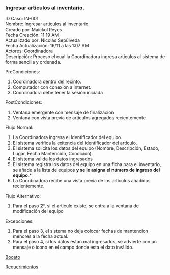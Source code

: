 ### Ingresar articulos al inventario.


ID Caso: IN-001  
Nombre: Ingresar articulos al inventario  
Creado por: Maickol Reyes  
Fecha Creación: 11:19 AM  
Actualizado por: Nicolás Sepúlveda  
Fecha Actualización: 16/11 a las 1:07 AM  
Actores: Coordinadora  
Descripción: Proceso el cual la Coordinadora ingresa articulos al sistema de forma sencilla y ordenada.  

PreCondiciones:
  1. Coordinadora dentro del recinto.
  2. Computador con conexión a internet.
  3. Coordinadora debe tener la sesión iniciada

PostCondiciones:
  1. Ventana emergente con mensaje de finalizacion
  2. Ventana con vista previa de articulos agregados recientemente

Flujo Normal:

1. La Coordinadora ingresa el Identificador del equipo.
2. El sistema verifica la exitencia del identificador del artículo.
3. El sistema solicita los datos del equipo (Nombre, Descripción, Estado, Lugar, Fecha Mantención, Condición).
4. El sistema valida los datos ingresados
5. El sistema registra los datos del equipo en una ficha para el inventario, se añade a la lista de equipos **y se le asigna el número de ingreso del equipo.***
6. La Coordinadora recibe una vista previa de los artículos añadidos recientemente.

Flujo Alternativo:

1. Para el paso **2***, si el articulo existe, se entra a la ventana de modificación del equipo

Excepciones:

   1. Para el paso 3, el sistema no deja colocar fechas de mantencion menores a la fecha actual.
   2. Para el paso 4, si los datos estan mal ingresados, se advierte con un mensaje o icono en el campo donde esta el dato inválido.


[Boceto](../img/bocetos/2_Boceto_Ingresar.jpg)

[Requerimientos](./Requerimientos.md)
